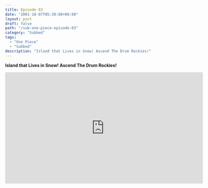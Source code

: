 ```yaml
---
title: Episode 83
date: "2001-10-07T05:30:00+00:00"
layout: post
draft: false
path: "/sub-one-piece-episode-83"
category: "Subbed"
tags:
  - "One Piece"
  - "Subbed"
description: "Island that Lives in Snow! Ascend The Drum Rockies!"
---
```


**Island that Lives in Snow! Ascend The Drum Rockies!**

<iframe width="640" height="360" src="https://www.rapidvideo.com/e/FX3C88TT6E" frameborder="0" marginwidth=0 marginheight=0 scrolling=no allowfullscreen></iframe>


